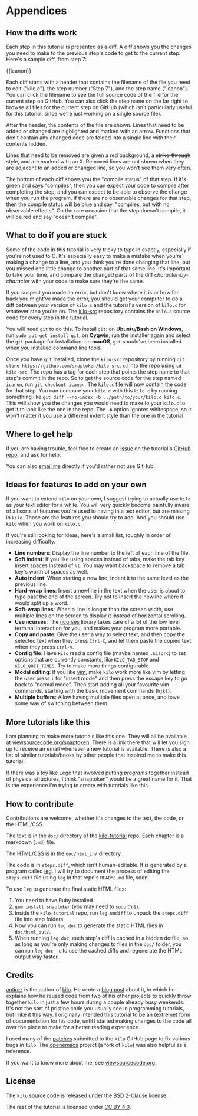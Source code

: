# Appendices

## How the diffs work

Each step in this tutorial is presented as a diff. A diff shows you the changes
you need to make to the previous step's code to get to the current step. Here's
a sample diff, from step 7:

{{icanon}}

Each diff starts with a header that contains the filename of the file you need
to edit ("kilo.c"), the step number ("Step 7"), and the step name ("icanon").
You can click the filename to see the full source code of the file for the
current step on GitHub. You can also click the step name on the far right to
browse all files for the current step on GitHub (which isn't particularly
useful for this tutorial, since we're just working on a single source file).

After the header, the contents of the file are shown. Lines that need to be
added or changed are highlighted and marked with an arrow. Functions that don't
contain any changed code are folded into a single line with their contents
hidden.

Lines that need to be removed are given a red background, a
<s>strike-through</s> style, and are marked with an X. Removed lines are not
shown when they are adjacent to an added or changed line, so you won't see them
very often.

The bottom of each diff shows you the "compile status" of that step. If it's
green and says "compiles", then you can expect your code to compile after
completing the step, and you can expect to be able to observe the change when
you run the program. If there are no observable changes for that step, then the
compile status will be blue and say, "compiles, but with no observable
effects". On the rare occasion that the step doesn't compile, it will be red
and say "doesn't compile".

## What to do if you are stuck

Some of the code in this tutorial is very tricky to type in exactly, especially
if you're not used to C. It's especially easy to make a mistake when you're
making a change to a line, and you think you're done changing that line, but
you missed one little change to another part of that same line. It's important
to take your time, and compare the changed parts of the diff
*character-by-character* with your code to make sure they're the same.

If you suspect you made an error, but don't know where it is or how far back
you might've made the error, you should get your computer to do a diff between
your version of `kilo.c` and the tutorial's version of `kilo.c` for whatever
step you're on. The
[kilo-src](https://github.com/snaptoken/kilo-src) repository contains the
`kilo.c` source code for every step in the tutorial.

You will need `git` to do this. To install `git`: on
**Ubuntu/Bash on Windows**, run `sudo apt-get install git`; on **Cygwin**, run
the installer again and select the `git` package for installation;
on **macOS**, `git` should've been installed when you installed command line
tools.

Once you have `git` installed, clone the `kilo-src` repository by running
`git clone https://github.com/snaptoken/kilo-src`. `cd` into the repo using
`cd kilo-src`. The repo has a tag for each step that points the step name to
that step's commit in the repo. So to get the source code for the step named
`icanon`, run `git checkout icanon`. The `kilo.c` file will now contain the
code for that step. You can compare your `kilo.c` with this `kilo.c` by running
something like `git diff --no-index -b ../path/to/your/kilo.c kilo.c`. This
will show you the changes you would need to make to your `kilo.c` to get it to
look like the one in the repo. The `-b` option ignores whitespace, so it won't
matter if you use a different indent style than the one in the tutorial.

## Where to get help

If you are having trouble, feel free to create an
[issue](https://github.com/snaptoken/kilo-tutorial/issues) on the tutorial's
[GitHub repo](https://github.com/snaptoken/kilo-tutorial), and ask for help.

You can also [email me](mailto:jeremy.ruten@gmail.com) directly if you'd rather
not use GitHub.

## Ideas for features to add on your own

If you want to extend `kilo` on your own, I suggest trying to actually *use*
`kilo` as your text editor for a while. You will very quickly become painfully
aware of all sorts of features you're used to having in a text editor, but are
missing in `kilo`. Those are the features you should try to add. And you should
use `kilo` when you work on `kilo.c`.

If you're still looking for ideas, here's a small list, roughly in order of
increasing difficulty.

* **Line numbers**: Display the line number to the left of each line of the
  file.
* **Soft indent**: If you like using spaces instead of tabs, make the tab key
  insert spaces instead of `\t`. You may want backspace to remove a tab key's
  worth of spaces as well.
* **Auto indent**: When starting a new line, indent it to the same level as the
  previous line.
* **Hard-wrap lines**: Insert a newline in the text when the user is about
  to type past the end of the screen. Try not to insert the newline where it
  would split up a word.
* **Soft-wrap lines**: When a line is longer than the screen width, use
  multiple lines on the screen to display it instead of horizontal scrolling.
* **Use ncurses**: The [ncurses](https://en.wikipedia.org/wiki/Ncurses)
  library takes care of a lot of the low level terminal interaction for you,
  and makes your program more portable.
* **Copy and paste**: Give the user a way to select text, and then copy the
  selected text when they press `Ctrl-C`, and let them paste the copied text
  when they press `Ctrl-V`.
* **Config file**: Have `kilo` read a config file (maybe named `.kilorc`) to
  set options that are currently constants, like `KILO_TAB_STOP` and
  `KILO_QUIT_TIMES`. Try to make more things configurable.
* **Modal editing**: If you like [vim](http://www.vim.org/), make `kilo` work
  more like vim by letting the user press `i` for "insert mode" and then press
  the escape key to go back to "normal mode". Then start adding all your
  favourite vim commands, starting with the basic movement commands (`hjkl`).
* **Multiple buffers**: Allow having multiple files open at once, and have some
  way of switching between them.

## More tutorials like this

I am planning to make more tutorials like this one. They will all be available
at [viewsourcecode.org/snaptoken](http://viewsourcecode.org/snaptoken). There
is a link there that will let you sign up to receive an email whenever a new
tutorial is available. There is also a list of similar tutorials/books by
other people that inspired me to make this tutorial.

If there was a toy like Lego that involved putting *programs* together instead
of physical structures, I think "snaptoken" would be a great name for it. That
is the experience I'm trying to create with tutorials like this.

## How to contribute

Contributions are welcome, whether it's changes to the text, the code, or the
HTML/CSS.

The text is in the `doc/` directory of the
[kilo-tutorial](https://github.com/snaptoken/kilo-tutorial) repo. Each chapter
is a markdown (`.md`) file.

The HTML/CSS is in the `doc/html_in/` directory.

The code is in `steps.diff`, which isn't human-editable. It is generated by a
program called [leg](https://github.com/yjerem/leg). I will try to document the
process of editing the `steps.diff` file using `leg` in that repo's `README.md`
file, soon.

To use `leg` to generate the final static HTML files:

1. You need to have Ruby installed.
2. `gem install snaptoken` (you may need to `sudo` this).
3. Inside the `kilo-tutorial` repo, run `leg undiff` to unpack the `steps.diff`
   file into step folders.
4. Now you can run `leg doc` to generate the static HTML files in
   `doc/html_out/`.
5. When running `leg doc`, each step's diff is cached in a hidden dotfile, so
   as long as you're only making changes to files in the `doc/` folder, you can
   run `leg doc -c` to use the cached diffs and regenerate the HTML output way
   faster.

## Credits

[antirez](http://invece.org/) is the author of
[kilo](https://github.com/antirez/kilo). He wrote a
[blog post](http://antirez.com/news/108) about it, in which he explains how he
reused code from two of his other projects to quickly throw together `kilo` in
just a few hours during a couple already busy weekends. It's not the sort of
pristine code you usually see in programming tutorials, but I like it this way.
I originally intended this tutorial to be an (extreme) form of documentation
for his code, until I started making changes to the code all over the place to
make for a better reading experience.

I used many of the [patches](https://github.com/antirez/kilo/pulls) submitted
to the `kilo` GitHub page to fix various bugs in `kilo`. The
[openemacs](https://github.com/practicalswift/openemacs) project (a fork of
`kilo`) was also helpful as a reference.

If you want to know more about me, see
[viewsourcecode.org](http://viewsourcecode.org).

## License

The `kilo` source code is released under the
[BSD 2-Clause](https://github.com/snaptoken/kilo-tutorial/blob/master/steps.diff.LICENSE)
license.

The rest of the tutorial is licensed under
[CC BY 4.0](https://creativecommons.org/licenses/by/4.0/).

